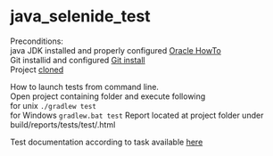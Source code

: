 # java_selenide_test<br>
Preconditions:<br>java JDK installed and properly configured [Oracle HowTo](https://docs.oracle.com/javase/8/docs/technotes/guides/install/install_overview.html)<br>Git installid and configured [Git install](https://git-scm.com/downloads)<br>Project [cloned](https://help.github.com/en/articles/cloning-a-repository)

How to launch tests from command line.<br>Open project containing folder and execute following <br> for unix `./gradlew test` <br> for Windows `gradlew.bat test`
Report located at project folder under build/reports/tests/test/<timestamp>.html
  
  Test documentation according to task available [here](https://docs.google.com/spreadsheets/d/1EGasZz63Js3aXJmP_SPAJlbE15-0cCz1Ic6WeP2zZ1s/edit#gid=0)
